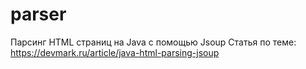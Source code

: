# parser
Парсинг HTML страниц на Java с помощью Jsoup
Статья по теме: https://devmark.ru/article/java-html-parsing-jsoup
